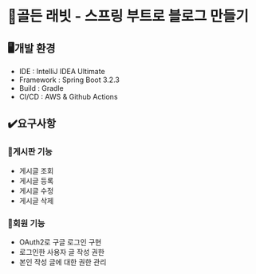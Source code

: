 # 🐰골든 래빗 - 스프링 부트로 블로그 만들기

## 🖥️개발 환경
- IDE : IntelliJ IDEA Ultimate
- Framework : Spring Boot 3.2.3
- Build : Gradle
- CI/CD : AWS & Github Actions

## ✔️요구사항
### 📍게시판 기능
- 게시글 조회
- 게시글 등록
- 게시글 수정
- 게시글 삭제

### 📍회원 기능
- OAuth2로 구글 로그인 구현
- 로그인한 사용자 글 작성 권한
- 본인 작성 글에 대한 권한 관리
